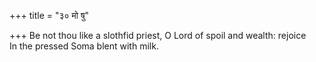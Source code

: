 +++
title = "३० मो षु"

+++
Be not thou like a slothfid priest, O Lord of spoil and wealth: rejoice  
     In the pressed Soma blent with milk.
